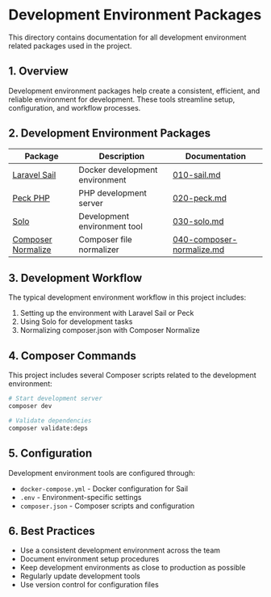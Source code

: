 # Development Environment Packages

This directory contains documentation for all development environment related packages used in the project.

## 1. Overview

Development environment packages help create a consistent, efficient, and reliable environment for development. These tools streamline setup, configuration, and workflow processes.

## 2. Development Environment Packages

| Package | Description | Documentation |
|---------|-------------|---------------|
| [Laravel Sail](010-sail.md) | Docker development environment | [010-sail.md](010-sail.md) |
| [Peck PHP](020-peck.md) | PHP development server | [020-peck.md](020-peck.md) |
| [Solo](030-solo.md) | Development environment tool | [030-solo.md](030-solo.md) |
| [Composer Normalize](040-composer-normalize.md) | Composer file normalizer | [040-composer-normalize.md](040-composer-normalize.md) |

## 3. Development Workflow

The typical development environment workflow in this project includes:

1. Setting up the environment with Laravel Sail or Peck
2. Using Solo for development tasks
3. Normalizing composer.json with Composer Normalize

## 4. Composer Commands

This project includes several Composer scripts related to the development environment:

```bash
# Start development server
composer dev

# Validate dependencies
composer validate:deps
```

## 5. Configuration

Development environment tools are configured through:

- `docker-compose.yml` - Docker configuration for Sail
- `.env` - Environment-specific settings
- `composer.json` - Composer scripts and configuration

## 6. Best Practices

- Use a consistent development environment across the team
- Document environment setup procedures
- Keep development environments as close to production as possible
- Regularly update development tools
- Use version control for configuration files
